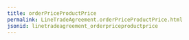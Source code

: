 ```yaml
---
title: orderPriceProductPrice
permalink: LineTradeAgreement.orderPriceProductPrice.html
jsonid: linetradeagreement_orderpriceproductprice
---
```

